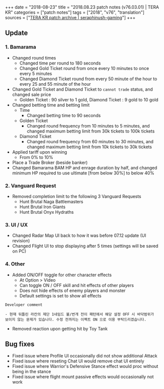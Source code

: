 +++
date = "2018-08-23"
title = "2018.08.23 patch notes (v76.03.01) | TERA KR"
categories = ["patch notes"]
tags = ["2018", "v76", "translation"]
sources = ["[TERA KR patch archive | seraphinush-gaming](/ko/patch/2018/v76-03-01)"]
+++

## Update

### **1.** Bamarama
- Changed round times
  - Changed time per round to 180 seconds
  - Changed Gold Ticket round from once every 10 minutes to once every 5 minutes
  - Changed Diamond Ticket round from every 50 minute of the hour to every 25 and 55 minute of the hour
- Changed Gold Ticket and Diamond Ticket to `cannot trade` status, and changed sale price
  - Golden Ticket : 90 silver to 1 gold, Diamond Ticket : 9 gold to 10 gold
- Changed betting time and betting limit
  - Time
    - Changed betting time to 90 seconds
  - Golden Ticket
    - Changed round frequency from 10 minutes to 5 minutes, and changed maximum betting limit from 30k tickets to 100k tickets
  - Diamond Ticket
    - Changed round frequency from 60 minutes to 30 minutes, and changed maximum betting limit from 10k tickets to 30k tickets
- Applied tariff upon winning
  - From 0% to 10%
- Place a Trade Broker (beside banker)
- Changed Bamarama BAM HP and enrage duration by half, and changed minimum HP required to use ultimate [from below 30%] to below 40%

### **2.** Vanguard Request
- Removed completion limit to the following 3 Vanguard Requests
  - Hunt Brutal Naga Battlemasters
  - Hunt Brutal Iron Giants
  - Hunt Brutal Onyx Hydraths

### **3.** UI / UX
- Changed Radar Map UI back to how it was before 07.12 update (UI revision)
- Changed Flight UI to stop displaying after 5 times (settings will be saved on PC)

### **4.** Other
- Added ON/OFF toggle for other character effects
  - At Option > Video
  - Can toggle ON / OFF skill and hit effects of other players
  - Does not hide effects of enemy players and monster
  - Default settings is set to show all effects

```
Developer comment

- 현재 뒤틀린 라칸의 제단 1네임드 불/번개 전이 패턴에서 해당 설정 OFF 시 바닥범위가 보이지 않는 문제가 있습니다. 수정 전까지는 이펙트 ON 으로 이용 부탁드리겠습니다.
```

- Removed reaction upon getting hit by Toy Tank

## Bug fixes

- Fixed issue where Profile UI occasionally did not show additional Attack
- Fixed issue where reseting Chat UI would remove chat UI entirely
- Fixed issue where Warrior's Defensive Stance effect would proc without being in the stance
- Fixed issue where flight mount passive effects would occasionally not work
